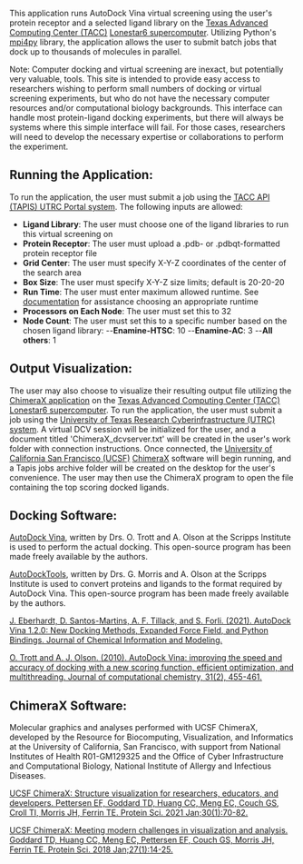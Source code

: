 This application runs AutoDock Vina virtual screening using the user's protein receptor and a selected ligand library on the [Texas Advanced Computing Center (TACC)](https://www.tacc.utexas.edu/) [Lonestar6 supercomputer](https://www.tacc.utexas.edu/systems/lonestar6). Utilizing Python's [mpi4py](https://mpi4py.readthedocs.io/en/stable/) library, the application allows the user to submit batch jobs that dock up to thousands of molecules in parallel.

Note: Computer docking and virtual screening are inexact, but potentially very valuable, tools. This site is intended to provide easy access to researchers wishing to perform small numbers of docking or virtual screening experiments, but who do not have the necessary computer resources and/or computational biology backgrounds. This interface can handle most protein-ligand docking experiments, but there will always be systems where this simple interface will fail. For those cases, researchers will need to develop the necessary expertise or collaborations to perform the experiment.



 Running the Application:
-----------------------

To run the application, the user must submit a job using the [TACC API (TAPIS) UTRC Portal system](https://utrc.tacc.utexas.edu/). The following inputs are allowed:
- __Ligand Library__: The user must choose one of the ligand libraries to run this virtual screening on
- __Protein Receptor__: The user must upload a .pdb- or .pdbqt-formatted protein receptor file
- __Grid Center__: The user must specify X-Y-Z coordinates of the center of the search area
- __Box Size__: The user must specify X-Y-Z size limits; default is 20-20-20
- __Run Time__: The user must enter maximum allowed runtime. See [documentation](drugdiscovery.tacc.utexas.edu/documentation) for assistance choosing an appropriate runtime
- __Processors on Each Node__: The user must set this to 32
- __Node Count__: The user must set this to a specific number based on the chosen ligand library:
    --__Enamine-HTSC__: 10
    --__Enamine-AC__: 3
    --__All others__: 1


 Output Visualization:
---------------------

The user may also choose to visualize their resulting output file utilizing the [ChimeraX application](https://github.com/tiffanyhuff/ChimeraXApp) on the [Texas Advanced Computing Center (TACC)](https://www.tacc.utexas.edu/) [Lonestar6 supercomputer](https://www.tacc.utexas.edu/systems/lonestar6). To run the application, the user must submit a job using the [University of Texas Research Cyberinfrastructure (UTRC) system](https://utrc.tacc.utexas.edu/). A virtual DCV session will be initialized for the user, and a document titled 'ChimeraX_dcvserver.txt' will be created in the user's work folder with connection instructions. Once connected, the [University of California San Francisco (UCSF)](https://www.ucsf.edu/) [ChimeraX](https://www.cgl.ucsf.edu/chimerax/) software will begin running, and a Tapis jobs archive folder will be created on the desktop for the user's convenience. The user may then use the ChimeraX program to open the file containing the top scoring docked ligands.

 Docking Software:
---------------------

[AutoDock Vina](http://vina.scripps.edu/), written by Drs. O. Trott and A. Olson at the Scripps Institute is used to perform the actual docking. This open-source program has been made freely available by the authors.

[AutoDockTools](http://autodock.scripps.edu/resources/adt/index_html/), written by Drs. G. Morris and A. Olson at the Scripps Institute is used to convert proteins and ligands to the format required by AutoDock Vina. This open-source program has been made freely available by the authors.

[J. Eberhardt, D. Santos-Martins, A. F. Tillack, and S. Forli. (2021). AutoDock Vina 1.2.0: New Docking Methods, Expanded Force Field, and Python Bindings. Journal of Chemical Information and Modeling.](https://pubs.acs.org/doi/10.1021/acs.jcim.1c00203)

[O. Trott and A. J. Olson. (2010). AutoDock Vina: improving the speed and accuracy of docking with a new scoring function, efficient optimization, and multithreading. Journal of computational chemistry, 31(2), 455-461.](https://onlinelibrary.wiley.com/doi/10.1002/jcc.21334)

ChimeraX Software:
---------------------

Molecular graphics and analyses performed with UCSF ChimeraX, developed by the Resource for Biocomputing, Visualization, and Informatics at the University of California, San Francisco, with support from National Institutes of Health R01-GM129325 and the Office of Cyber Infrastructure and Computational Biology, National Institute of Allergy and Infectious Diseases.

[UCSF ChimeraX: Structure visualization for researchers, educators, and developers. Pettersen EF, Goddard TD, Huang CC, Meng EC, Couch GS, Croll TI, Morris JH, Ferrin TE. Protein Sci. 2021 Jan;30(1):70-82.](https://pubmed.ncbi.nlm.nih.gov/32881101/)

[UCSF ChimeraX: Meeting modern challenges in visualization and analysis. Goddard TD, Huang CC, Meng EC, Pettersen EF, Couch GS, Morris JH, Ferrin TE. Protein Sci. 2018 Jan;27(1):14-25.](https://pubmed.ncbi.nlm.nih.gov/28710774/)
